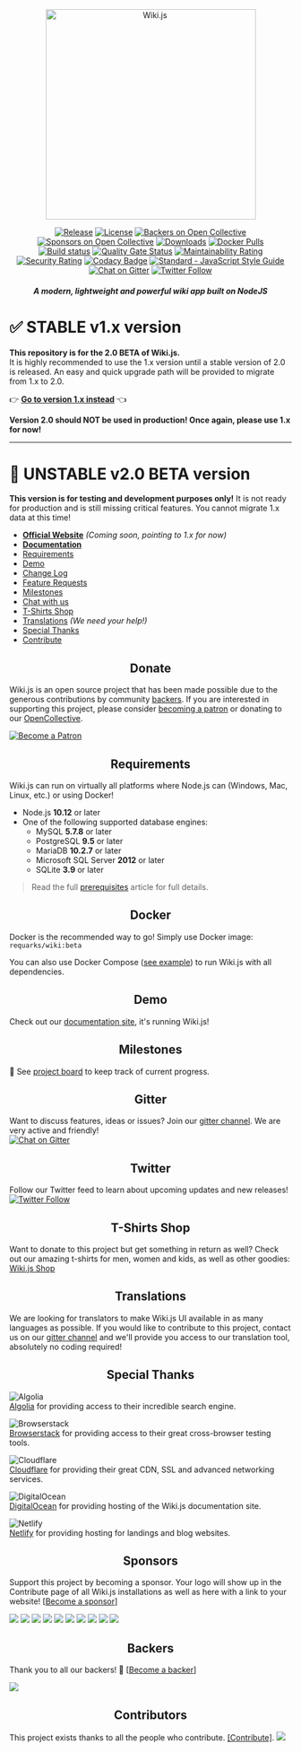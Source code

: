 <div align="center">

<img src="https://beta.requarks.io/svg/logo.svg" alt="Wiki.js" width="375" />

[![Release](https://img.shields.io/github/release/Requarks/wiki.svg?style=flat&maxAge=3600)](https://github.com/Requarks/wiki/releases)
[![License](https://img.shields.io/badge/license-AGPLv3-blue.svg?style=flat)](https://github.com/requarks/wiki/blob/master/LICENSE)
[![Backers on Open Collective](https://opencollective.com/wikijs/backers/badge.svg)](#backers)
[![Sponsors on Open Collective](https://opencollective.com/wikijs/sponsors/badge.svg)](#sponsors)
[![Downloads](https://img.shields.io/github/downloads/Requarks/wiki/total.svg?style=flat)](https://www.npmjs.com/package/wiki.js)
[![Docker Pulls](https://img.shields.io/docker/pulls/requarks/wiki.svg)](https://hub.docker.com/r/requarks/wiki/)  
[![Build status](https://dev.azure.com/requarks/wiki/_apis/build/status/build)](https://dev.azure.com/requarks/wiki/_build/latest?definitionId=9)
[![Quality Gate Status](https://sonarcloud.io/api/project_badges/measure?project=Requarks_wiki&metric=alert_status)](https://sonarcloud.io/dashboard?id=Requarks_wiki)
[![Maintainability Rating](https://sonarcloud.io/api/project_badges/measure?project=Requarks_wiki&metric=sqale_rating)](https://sonarcloud.io/dashboard?id=Requarks_wiki)
[![Security Rating](https://sonarcloud.io/api/project_badges/measure?project=Requarks_wiki&metric=security_rating)](https://sonarcloud.io/dashboard?id=Requarks_wiki)
[![Codacy Badge](https://api.codacy.com/project/badge/Grade/1d0217a3153c4595bdedb322263e55c8)](https://www.codacy.com/app/Requarks/wiki)
[![Standard - JavaScript Style Guide](https://img.shields.io/badge/code%20style-standard-brightgreen.svg?style=flat)](http://standardjs.com/)  
[![Chat on Gitter](https://img.shields.io/badge/chat-on_gitter-CC2B5E.svg?style=flat&logo=image/png;base64,iVBORw0KGgoAAAANSUhEUgAAAAcAAAAOCAMAAADUg/YpAAAABlBMVEUAAAD///%2Bl2Z/dAAAAAXRSTlMAQObYZgAAABVJREFUeAFjwAUYYTQByAAh0WicAAAFnwAYeB5bLwAAAABJRU5ErkJggg==)](https://gitter.im/Requarks/wiki)
[![Twitter Follow](https://img.shields.io/badge/follow-%40requarks-blue.svg?style=flat)](https://twitter.com/requarks)

##### A modern, lightweight and powerful wiki app built on NodeJS

</div>

# :white_check_mark: STABLE v1.x version
  
**This repository is for the 2.0 BETA of Wiki.js.**  
It is highly recommended to use the 1.x version until a stable version of 2.0 is released. An easy and quick upgrade path will be provided to migrate from 1.x to 2.0.

:point_right: **[Go to version 1.x instead](https://github.com/Requarks/wiki-v1)** :point_left:

**Version 2.0 should NOT be used in production! Once again, please use 1.x for now!**

---

# :construction: UNSTABLE v2.0 BETA version

**This version is for testing and development purposes only!** It is not ready for production and is still missing critical features. You cannot migrate 1.x data at this time!

- **[Official Website](https://wiki.js.org/)** *(Coming soon, pointing to 1.x for now)*
- **[Documentation](https://docs-beta.requarks.io/)**
- [Requirements](#requirements)
- [Demo](#demo)
- [Change Log](https://github.com/Requarks/wiki/blob/master/CHANGELOG.md)
- [Feature Requests](https://requests.requarks.io/wiki)
- [Milestones](#milestones)
- [Chat with us](#gitter)
- [T-Shirts Shop](#t-shirts-shop)
- [Translations](#translations) *(We need your help!)*
- [Special Thanks](#special-thanks)
- [Contribute](#contributors)

<h2 align="center">Donate</h2>

Wiki.js is an open source project that has been made possible due to the generous contributions by community [backers](https://github.com/Requarks/wiki/blob/master/BACKERS.md). If you are interested in supporting this project, please consider [becoming a patron](https://www.patreon.com/requarks) or donating to our [OpenCollective](https://opencollective.com/wikijs).

<a href="https://www.patreon.com/requarks">
  <img src="https://c5.patreon.com/external/logo/become_a_patron_button.png" alt="Become a Patron" />
</a>

<h2 align="center">Requirements</h2>

Wiki.js can run on virtually all platforms where Node.js can (Windows, Mac, Linux, etc.) or using Docker!

- Node.js **10.12** or later
- One of the following supported database engines:
  - MySQL **5.7.8** or later
  - PostgreSQL **9.5** or later
  - MariaDB **10.2.7** or later
  - Microsoft SQL Server **2012** or later
  - SQLite **3.9** or later

> Read the full [prerequisites](https://docs-beta.requarks.io/install/requirements) article for full details.

<h2 align="center">Docker</h2>

Docker is the recommended way to go! Simply use Docker image: `requarks/wiki:beta` 

You can also use Docker Compose ([see example](https://github.com/Requarks/wiki/blob/master/dev/examples/docker-compose.yml)) to run Wiki.js with all dependencies.

<h2 align="center">Demo</h2>

Check out our [documentation site](https://docs-beta.requarks.io), it's running Wiki.js!

<h2 align="center">Milestones</h2>

:bookmark_tabs: See [project board](https://github.com/Requarks/wiki/projects/5) to keep track of current progress.

<h2 align="center">Gitter</h2>

Want to discuss features, ideas or issues? Join our [gitter channel](https://gitter.im/Requarks/wiki). We are very active and friendly!  
[![Chat on Gitter](https://img.shields.io/badge/chat-on_gitter-CC2B5E.svg?style=flat-square&logo=image/png;base64,iVBORw0KGgoAAAANSUhEUgAAAAcAAAAOCAMAAADUg/YpAAAABlBMVEUAAAD///%2Bl2Z/dAAAAAXRSTlMAQObYZgAAABVJREFUeAFjwAUYYTQByAAh0WicAAAFnwAYeB5bLwAAAABJRU5ErkJggg==)](https://gitter.im/Requarks/wiki)

<h2 align="center">Twitter</h2>

Follow our Twitter feed to learn about upcoming updates and new releases!  
[![Twitter Follow](https://img.shields.io/badge/follow-%40requarks-blue.svg?style=flat-square)](https://twitter.com/requarks)  

<h2 align="center">T-Shirts Shop</h2>

Want to donate to this project but get something in return as well? Check out our amazing t-shirts for men, women and kids, as well as other goodies: [Wiki.js Shop](https://wikijs.threadless.com/)

<h2 align="center">Translations</h2>

We are looking for translators to make Wiki.js UI available in as many languages as possible. If you would like to contribute to this project, contact us on our [gitter channel](https://gitter.im/Requarks/wiki) and we'll provide you access to our translation tool, absolutely no coding required!

<h2 align="center">Special Thanks</h2>

![Algolia](https://wiki.js.org/assets/images/logo_algolia.png)  
[Algolia](https://www.algolia.com/) for providing access to their incredible search engine.

![Browserstack](https://wiki.js.org/assets/images/logo_browserstack.png)  
[Browserstack](https://www.browserstack.com/) for providing access to their great cross-browser testing tools.

![Cloudflare](https://wiki.js.org/assets/images/logo_cloudflare.png)  
[Cloudflare](https://www.cloudflare.com/) for providing their great CDN, SSL and advanced networking services.

![DigitalOcean](https://wiki.js.org/assets/images/logo_digitalocean.png)  
[DigitalOcean](https://m.do.co/c/5f7445bfa4d0) for providing hosting of the Wiki.js documentation site.

![Netlify](https://wiki.js.org/assets/images/logo_netlify.png)  
[Netlify](https://www.netlify.com) for providing hosting for landings and blog websites.

<h2 align="center">Sponsors</h2>

Support this project by becoming a sponsor. Your logo will show up in the Contribute page of all Wiki.js installations as well as here with a link to your website! [[Become a sponsor](https://opencollective.com/wikijs#sponsor)]

<a href="https://opencollective.com/wikijs/sponsor/0/website" target="_blank"><img src="https://opencollective.com/wikijs/sponsor/0/avatar.svg"></a>
<a href="https://opencollective.com/wikijs/sponsor/1/website" target="_blank"><img src="https://opencollective.com/wikijs/sponsor/1/avatar.svg"></a>
<a href="https://opencollective.com/wikijs/sponsor/2/website" target="_blank"><img src="https://opencollective.com/wikijs/sponsor/2/avatar.svg"></a>
<a href="https://opencollective.com/wikijs/sponsor/3/website" target="_blank"><img src="https://opencollective.com/wikijs/sponsor/3/avatar.svg"></a>
<a href="https://opencollective.com/wikijs/sponsor/4/website" target="_blank"><img src="https://opencollective.com/wikijs/sponsor/4/avatar.svg"></a>
<a href="https://opencollective.com/wikijs/sponsor/5/website" target="_blank"><img src="https://opencollective.com/wikijs/sponsor/5/avatar.svg"></a>
<a href="https://opencollective.com/wikijs/sponsor/6/website" target="_blank"><img src="https://opencollective.com/wikijs/sponsor/6/avatar.svg"></a>
<a href="https://opencollective.com/wikijs/sponsor/7/website" target="_blank"><img src="https://opencollective.com/wikijs/sponsor/7/avatar.svg"></a>
<a href="https://opencollective.com/wikijs/sponsor/8/website" target="_blank"><img src="https://opencollective.com/wikijs/sponsor/8/avatar.svg"></a>
<a href="https://opencollective.com/wikijs/sponsor/9/website" target="_blank"><img src="https://opencollective.com/wikijs/sponsor/9/avatar.svg"></a>

<h2 align="center">Backers</h2>

Thank you to all our backers! 🙏 [[Become a backer](https://opencollective.com/wikijs#backer)]

<a href="https://opencollective.com/wikijs#backers" target="_blank"><img src="https://opencollective.com/wikijs/backers.svg?width=890"></a>

<h2 align="center">Contributors</h2>

This project exists thanks to all the people who contribute. [[Contribute]](https://github.com/Requarks/wiki/blob/master/.github/CONTRIBUTING.md).
<a href="https://github.com/Requarks/wiki/graphs/contributors"><img src="https://opencollective.com/wikijs/contributors.svg?width=890" /></a>

